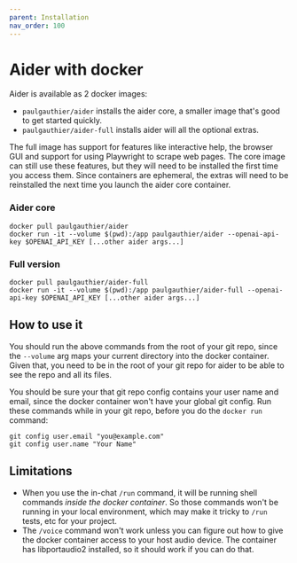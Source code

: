 ```yaml
---
parent: Installation
nav_order: 100
---
```


# Aider with docker

Aider is available as 2 docker images:

- `paulgauthier/aider` installs the aider core, a smaller image that's good to get started quickly.
- `paulgauthier/aider-full` installs aider will all the optional extras.

The full image has support for features like interactive help, the
browser GUI and support for using Playwright to scrape web pages.  The
core image can still use these features, but they will need to be
installed the first time you access them. Since containers are
ephemeral, the extras will need to be reinstalled the next time you
launch the aider core container.

### Aider core 

```
docker pull paulgauthier/aider
docker run -it --volume $(pwd):/app paulgauthier/aider --openai-api-key $OPENAI_API_KEY [...other aider args...]
```

### Full version

```
docker pull paulgauthier/aider-full
docker run -it --volume $(pwd):/app paulgauthier/aider-full --openai-api-key $OPENAI_API_KEY [...other aider args...]
```

## How to use it

You should run the above commands from the root of your git repo,
since the `--volume` arg maps your current directory into the
docker container.
Given that, you need to be in the root of your git repo for aider to be able to
see the repo and all its files.

You should be sure your that
git repo config contains your user name and email, since the
docker container won't have your global git config.
Run these commands while in your git repo, before
you do the `docker run` command:

```
git config user.email "you@example.com"
git config user.name "Your Name"
```


## Limitations

- When you use the in-chat `/run` command, it will be running shell commands *inside the docker container*. So those commands won't be running in your local environment, which may make it tricky to `/run` tests, etc for your project.
- The `/voice` command won't work unless you can figure out how to give the docker container access to your host audio device. The container has libportaudio2 installed, so it should work if you can do that.
